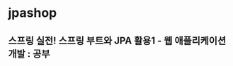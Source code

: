 # jpashop
스프링 실전! 스프링 부트와 JPA 활용1 - 웹 애플리케이션 개발 : 공부
<br/>
-------------------------------------------------------------------
<br/>

